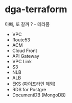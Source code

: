 # dga-terraform
아빠, 또 갈까 ? - 테라폼

* VPC
* Route53
* ACM
* Cloud Front
* API Gateway
* VPC Link
* S3
* NLB
* ALB
* EKS (파이프라인 제외)
* RDS for Postgre
* DocumentDB (MongoDB)
